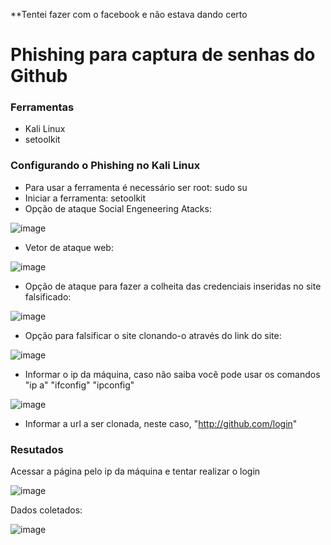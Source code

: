 **Tentei fazer com o facebook e não estava dando certo

# Phishing para captura de senhas do Github

### Ferramentas

- Kali Linux
- setoolkit

### Configurando o Phishing no Kali Linux

- Para usar a ferramenta é necessário ser root: sudo su
- Iniciar a ferramenta: setoolkit
- Opção de ataque Social Engeneering Atacks:





![image](https://github.com/user-attachments/assets/7d667fbb-82d6-4b9c-a1bc-683c6244820f)
- Vetor de ataque web:





![image](https://github.com/user-attachments/assets/5f8809b6-406d-4a43-86a5-18d9b9d05cc2)

- Opção de ataque para fazer a colheita das credenciais inseridas no site falsificado:





![image](https://github.com/user-attachments/assets/7a6d6bb6-6a2e-42de-9ac4-b49016389028)

- Opção para falsificar o site clonando-o através do link do site:





![image](https://github.com/user-attachments/assets/cc518ae1-df2a-4234-a6b5-be7131d98e37)

- Informar o ip da máquina, caso não saiba você pode usar os comandos "ip a" "ifconfig" "ipconfig"





![image](https://github.com/user-attachments/assets/97b4a0be-3524-4337-94c2-66a55d6c29da)

- Informar a url a ser clonada, neste caso, "http://github.com/login"

### Resutados
Acessar a página pelo ip da máquina e tentar realizar o login





![image](https://github.com/user-attachments/assets/6cf8428c-ab94-4f05-9757-c85375debf30)

Dados coletados:





![image](https://github.com/user-attachments/assets/a5425378-12ea-4297-9ce7-9091751c9dbe)

